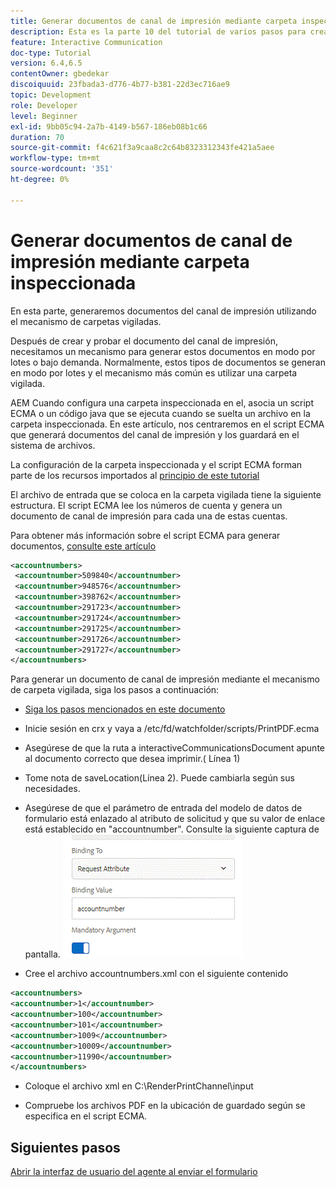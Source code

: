 ```yaml
---
title: Generar documentos de canal de impresión mediante carpeta inspeccionada
description: Esta es la parte 10 del tutorial de varios pasos para crear el primer documento de comunicaciones interactivas para el canal Imprimir. En esta parte, generaremos documentos del canal de impresión utilizando el mecanismo de carpetas vigiladas.
feature: Interactive Communication
doc-type: Tutorial
version: 6.4,6.5
contentOwner: gbedekar
discoiquuid: 23fbada3-d776-4b77-b381-22d3ec716ae9
topic: Development
role: Developer
level: Beginner
exl-id: 9bb05c94-2a7b-4149-b567-186eb08b1c66
duration: 70
source-git-commit: f4c621f3a9caa8c2c64b8323312343fe421a5aee
workflow-type: tm+mt
source-wordcount: '351'
ht-degree: 0%

---
```


# Generar documentos de canal de impresión mediante carpeta inspeccionada

En esta parte, generaremos documentos del canal de impresión utilizando el mecanismo de carpetas vigiladas.

Después de crear y probar el documento del canal de impresión, necesitamos un mecanismo para generar estos documentos en modo por lotes o bajo demanda. Normalmente, estos tipos de documentos se generan en modo por lotes y el mecanismo más común es utilizar una carpeta vigilada.

AEM Cuando configura una carpeta inspeccionada en el, asocia un script ECMA o un código java que se ejecuta cuando se suelta un archivo en la carpeta inspeccionada. En este artículo, nos centraremos en el script ECMA que generará documentos del canal de impresión y los guardará en el sistema de archivos.

La configuración de la carpeta inspeccionada y el script ECMA forman parte de los recursos importados al [principio de este tutorial](introduction.md)

El archivo de entrada que se coloca en la carpeta vigilada tiene la siguiente estructura. El script ECMA lee los números de cuenta y genera un documento de canal de impresión para cada una de estas cuentas.

Para obtener más información sobre el script ECMA para generar documentos, [consulte este artículo](/help/forms/interactive-communications/generating-interactive-communications-print-document-using-api-tutorial-use.md)

```xml
<accountnumbers>
 <accountnumber>509840</accountnumber>
 <accountnumber>948576</accountnumber>
 <accountnumber>398762</accountnumber>
 <accountnumber>291723</accountnumber>
 <accountnumber>291724</accountnumber>
 <accountnumber>291725</accountnumber>
 <accountnumber>291726</accountnumber>
 <accountnumber>291727</accountnumber>
</accountnumbers>
```

Para generar un documento de canal de impresión mediante el mecanismo de carpeta vigilada, siga los pasos a continuación:

* [Siga los pasos mencionados en este documento](/help/forms/adaptive-forms/service-user-tutorial-develop.md)

* Inicie sesión en crx y vaya a /etc/fd/watchfolder/scripts/PrintPDF.ecma

* Asegúrese de que la ruta a interactiveCommunicationsDocument apunte al documento correcto que desea imprimir.( Línea 1)
* Tome nota de saveLocation(Línea 2). Puede cambiarla según sus necesidades.
* Asegúrese de que el parámetro de entrada del modelo de datos de formulario está enlazado al atributo de solicitud y que su valor de enlace está establecido en &quot;accountnumber&quot;. Consulte la siguiente captura de pantalla.
  ![solicitud](assets/requestattributeprintchannel.gif)

* Cree el archivo accountnumbers.xml con el siguiente contenido

```xml
<accountnumbers>
<accountnumber>1</accountnumber>
<accountnumber>100</accountnumber>
<accountnumber>101</accountnumber>
<accountnumber>1009</accountnumber>
<accountnumber>10009</accountnumber>
<accountnumber>11990</accountnumber>
</accountnumbers>
```

* Coloque el archivo xml en C:\RenderPrintChannel\input

* Compruebe los archivos PDF en la ubicación de guardado según se especifica en el script ECMA.

## Siguientes pasos

[Abrir la interfaz de usuario del agente al enviar el formulario](./opening-agent-ui-on-form-submission.md)